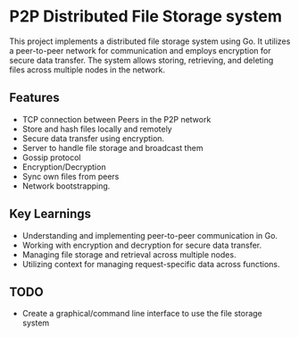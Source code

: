 
# P2P Distributed File Storage system
This project implements a distributed file storage system using Go. It utilizes a peer-to-peer network for communication and employs encryption for secure data transfer. The system allows storing, retrieving, and deleting files across multiple nodes in the network.
## Features
- TCP connection between Peers in the P2P network
- Store and hash files locally and remotely
- Secure data transfer using encryption.
- Server to handle file storage and broadcast them
- Gossip protocol
- Encryption/Decryption
- Sync own files from peers
- Network bootstrapping.
## Key Learnings
- Understanding and implementing peer-to-peer communication in Go.
- Working with encryption and decryption for secure data transfer.
- Managing file storage and retrieval across multiple nodes.
- Utilizing context for managing request-specific data across functions.
## TODO

- Create a graphical/command line interface to use the file storage system
